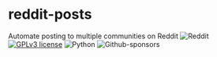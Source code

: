 # reddit-posts
Automate posting to multiple communities on Reddit
![Reddit](https://img.shields.io/badge/Reddit-%23FF4500.svg?style=for-the-badge&logo=Reddit&logoColor=white) [![GPLv3 license](https://img.shields.io/badge/License-GPLv3-green.svg?style=for-the-badge)](http://perso.crans.org/besson/LICENSE.html) ![Python](https://img.shields.io/badge/python-3670A0?style=for-the-badge&logo=python&logoColor=ffdd54) ![Github-sponsors](https://img.shields.io/badge/sponsor-pink?style=for-the-badge&logo=GitHub-Sponsors&logoColor=#EA4AAA) 
